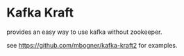 # Kafka Kraft

provides an easy way to use kafka without zookeeper.

see https://github.com/mbogner/kafka-kraft2 for examples.